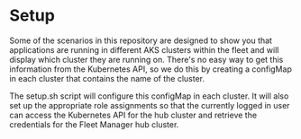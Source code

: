 # Setup

Some of the scenarios in this repository are designed to show you that applications are running in different AKS clusters within the fleet and will display which cluster they are running on. There's no easy way to get this information from the Kubernetes API, so we do this by creating a configMap in each cluster that contains the name of the cluster.

The setup.sh script will configure this configMap in each cluster. It will also set up the appropriate role assignments so that the currently logged in user can access the Kubernetes API for the hub cluster and retrieve the credentials for the Fleet Manager hub cluster.